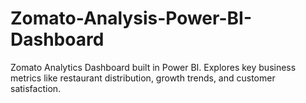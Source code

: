 # Zomato-Analysis-Power-BI-Dashboard
Zomato Analytics Dashboard built in Power BI. Explores key business metrics like restaurant distribution, growth trends, and customer satisfaction.
